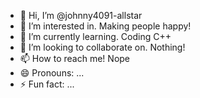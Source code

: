 - 👋 Hi, I’m @johnny4091-allstar
- 👀 I’m interested in. Making people happy!
- 🌱 I’m currently learning. Coding C++
- 💞️ I’m looking to collaborate on. Nothing!
- 📫 How to reach me! Nope
- 😄 Pronouns: ...
- ⚡ Fun fact: ...

<!---
johnny4091-allstar/johnny4091-allstar is a ✨ special ✨ repository because its `README.md` (this file) appears on your GitHub profile.
You can click the Preview link to take a look at your changes.
--->
